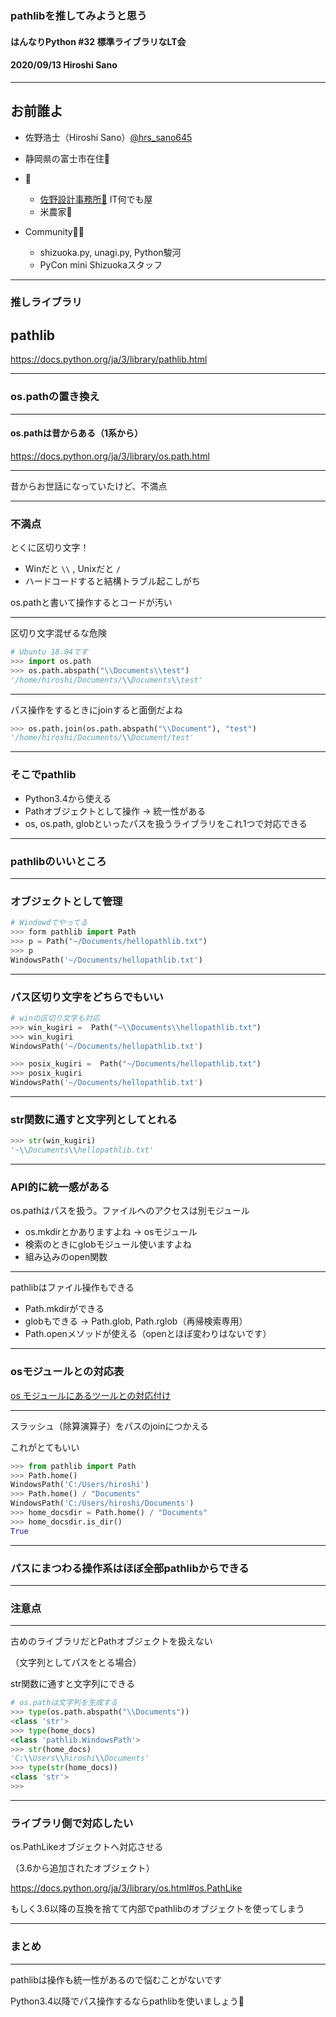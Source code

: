 ### pathlibを推してみようと思う

#### はんなりPython #32 標準ライブラリなLT会

#### 2020/09/13 Hiroshi Sano

---

## お前誰よ

- 佐野浩士（Hiroshi Sano）[@hrs_sano645](https://twitter.com/hrs_sano645)
- 静岡県の富士市在住🗻

- 💼
    - [佐野設計事務所🚗](https://sano-design.info) IT何でも屋
    - 米農家🌾

- Community🧑‍💻
    - shizuoka.py, unagi.py, Python駿河
    - PyCon mini Shizuokaスタッフ

---

### 推しライブラリ

## pathlib

https://docs.python.org/ja/3/library/pathlib.html

---

### os.pathの置き換え

---

#### os.pathは昔からある（1系から）

https://docs.python.org/ja/3/library/os.path.html

---

昔からお世話になっていたけど、不満点

---

### 不満点

とくに区切り文字！

  - Winだと `\\` , Unixだと `/`
  - ハードコードすると結構トラブル起こしがち

os.pathと書いて操作するとコードが汚い

---

区切り文字混ぜるな危険

```python
# Ubuntu 18.04です
>>> import os.path
>>> os.path.abspath("\\Documents\\test")
'/home/hiroshi/Documents/\\Documents\\test'
```

---

パス操作をするときにjoinすると面倒だよね

```python
>>> os.path.join(os.path.abspath("\\Document"), "test")
'/home/hiroshi/Documents/\\Document/test'
```

---

### そこでpathlib

- Python3.4から使える
- Pathオブジェクトとして操作 -> 統一性がある
- os, os.path, globといったパスを扱うライブラリをこれ1つで対応できる

---

### pathlibのいいところ

---

### オブジェクトとして管理

```python
# Windowdでやってる
>>> form pathlib import Path
>>> p = Path("~/Documents/hellopathlib.txt")
>>> p
WindowsPath('~/Documents/hellopathlib.txt')
```

---

### パス区切り文字をどちらでもいい

```python
# winの区切り文字も対応
>>> win_kugiri =  Path("~\\Documents\\hellopathlib.txt")
>>> win_kugiri
WindowsPath('~/Documents/hellopathlib.txt')

>>> posix_kugiri =  Path("~/Documents/hellopathlib.txt")
>>> posix_kugiri
WindowsPath('~/Documents/hellopathlib.txt')

```

---

### str関数に通すと文字列としてとれる

```python
>>> str(win_kugiri)
'~\\Documents\\hellopathlib.txt'
```

---

### API的に統一感がある

os.pathはパスを扱う。ファイルへのアクセスは別モジュール

- os.mkdirとかありますよね -> osモジュール
- 検索のときにglobモジュール使いますよね
- 組み込みのopen関数

---

pathlibはファイル操作もできる

- Path.mkdirができる
- globもできる -> Path.glob, Path.rglob（再帰検索専用）
- Path.openメソッドが使える（openとほぼ変わりはないです）

---

### osモジュールとの対応表

[os モジュールにあるツールとの対応付け](https://docs.python.org/ja/3/library/pathlib.html#correspondence-to-tools-in-the-os-module)

---

スラッシュ（除算演算子）をパスのjoinにつかえる

これがとてもいい

```python
>>> from pathlib import Path
>>> Path.home()
WindowsPath('C:/Users/hiroshi')
>>> Path.home() / "Documents"
WindowsPath('C:/Users/hiroshi/Documents')
>>> home_docsdir = Path.home() / "Documents"
>>> home_docsdir.is_dir()
True
```

---

### パスにまつわる操作系はほぼ全部pathlibからできる

---

### 注意点

---

古めのライブラリだとPathオブジェクトを扱えない

（文字列としてパスをとる場合）

str関数に通すと文字列にできる

```python
# os.pathは文字列を生成する
>>> type(os.path.abspath("\\Documents"))
<class 'str'>
>>> type(home_docs)
<class 'pathlib.WindowsPath'>
>>> str(home_docs)
'C:\\Users\\hiroshi\\Documents'
>>> type(str(home_docs))
<class 'str'>
>>>
```

---

### ライブラリ側で対応したい

os.PathLikeオブジェクトへ対応させる

（3.6から追加されたオブジェクト）

https://docs.python.org/ja/3/library/os.html#os.PathLike

もしく3.6以降の互換を捨てて内部でpathlibのオブジェクトを使ってしまう

---

### まとめ

---

pathlibは操作も統一性があるので悩むことがないです

Python3.4以降でパス操作するならpathlibを使いましょう💪

